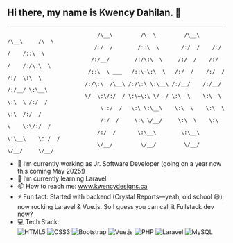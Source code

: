 ## Hi there, my name is Kwency Dahilan. 👋
   ___           ___           ___       ___       ___     
                                 /\__\         /\  \         /\__\     /\__\     /\  \    
                                /:/  /        /::\  \       /:/  /    /:/  /    /::\  \   
                               /:/__/        /:/\:\  \     /:/  /    /:/  /    /:/\:\  \  
                              /::\  \ ___   /::\~\:\  \   /:/  /    /:/  /    /:/  \:\  \ 
                             /:/\:\  /\__\ /:/\:\ \:\__\ /:/__/    /:/__/    /:/__/ \:\__\
                             \/__\:\/:/  / \:\~\:\ \/__/ \:\  \    \:\  \    \:\  \ /:/  /
                                  \::/  /   \:\ \:\__\    \:\  \    \:\  \    \:\  /:/  / 
                                  /:/  /     \:\ \/__/     \:\  \    \:\  \    \:\/:/  /  
                                 /:/  /       \:\__\        \:\__\    \:\__\    \::/  /   
                                 \/__/         \/__/         \/__/     \/__/     \/__/   


- 🔭 I’m currently working as Jr. Software Developer (going on a year now this coming May 2025!)
- 🌱 I’m currently learning Laravel 
- 📫 How to reach me: www.kwencydesigns.ca
- ⚡ Fun fact: Started with backend (Crystal Reports—yeah, old school 😆), now rocking Laravel & Vue.js. So I guess you can call it Fullstack dev now?
- 💻 Tech Stack:  
![HTML5](https://img.shields.io/badge/HTML5-%23E34F26.svg?style=flat&logo=html5&logoColor=white)  ![CSS3](https://img.shields.io/badge/CSS3-%231572B6.svg?style=flat&logo=css3&logoColor=white)  ![Bootstrap](https://img.shields.io/badge/Bootstrap-%23563D7C.svg?style=flat&logo=bootstrap&logoColor=white)  ![Vue.js](https://img.shields.io/badge/Vue.js-%2335495e.svg?style=flat&logo=vuedotjs&logoColor=%234FC08D)  ![PHP](https://img.shields.io/badge/PHP-%23777BB4.svg?style=flat&logo=php&logoColor=white)  ![Laravel](https://img.shields.io/badge/Laravel-%23FF2D20.svg?style=flat&logo=laravel&logoColor=white)  ![MySQL](https://img.shields.io/badge/MySQL-%234479A1.svg?style=flat&logo=mysql&logoColor=white)

